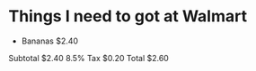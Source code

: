Things I need to got at Walmart
==============================

* Bananas 
	$2.40 

Subtotal 
	$2.40
8.5% Tax 
	$0.20
Total 
	$2.60